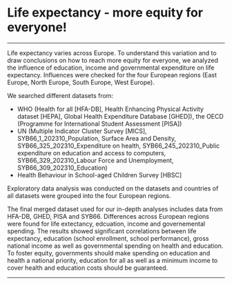 # Life expectancy - more equity for everyone!
---

Life expectancy varies across Europe. To understand this variation and to draw conclusions on how to reach more equity for everyone, we analyzed the influence of education, income and governmental expenditure on life expectancy. Influences were checked for the four European regions (East Europe, North Europe, South Europe, West Europe). 

We searched different datasets from:
- WHO (Health for all [HFA-DB], Health Enhancing Physical Activity dataset [HEPA], Global Health Expenditure Database [GHED]), the OECD (Programme for International Student Assessment [PISA])
- UN (Multiple Indicator Cluster Survey [MICS], SYB66_1_202310_Population, Surface Area and Density, SYB66_325_202310_Expenditure on health, SYB66_245_202310_Public expenditure on education and access to computers, SYB66_329_202310_Labour Force and Unemployment, SYB66_309_202310_Education)
- Health Behaviour in School-aged Children Survey [HBSC]

Exploratory data analysis was conducted on the datasets and countries of all datasets were grouped into the four European regions. 

The final merged dataset used for our in-depth analyses includes data from HFA-DB, GHED, PISA and SYB66. Differences across European regions were found for life extectancy, edcuation, income and governemental spending. The results showed significant correlations between life expectancy, education (school enrollment, school performance), gross national income as well as governmental spending on health and education. To foster equity, governments should make spending on education and health a national priority, education for all as well as a minimum income to cover health and education costs should be guaranteed.

---


